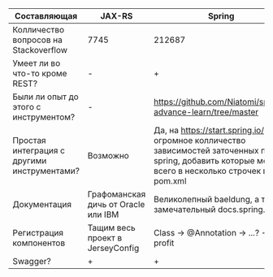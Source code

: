 | Составляющая                                	| JAX-RS                              	| Spring                                                                                                                                                   	|
|---------------------------------------------	|-------------------------------------	|----------------------------------------------------------------------------------------------------------------------------------------------------------	|
| Колличество вопросов на Stackoverflow       	| 7745                                	| 212687                                                                                                                                                   	|
| Умеет ли во что-то кроме REST?              	| -                                   	| +                                                                                                                                                        	|
| Были ли опыт до этого с инструментом?       	| -                                   	| https://github.com/Niatomi/spring-advance-learn/tree/master                                                                                              	|
| Простая интеграция с другими инструментами? 	| Возможно                            	| Да, на https://start.spring.io/ есть огромное колличество зависимостей заточенных под spring, добавить которые можно всего в несколько строчек в pom.xml 	|
| Документация                                	| Графоманская дичь от Oracle или IBM 	| Великолепный baeldung, а также замечательный docs.spring.io                                                                                              	|
| Регистрация компонентов                     	| Тащим весь проект в JerseyConfig    	| Class -> @Annotation -> ...? -> profit                                                                                                                   	|
| Swagger?                                    	| +                                   	| +                                                                                                                                                        	|